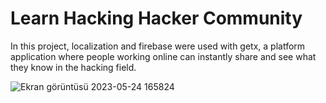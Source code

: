 # Learn Hacking Hacker Community
In this project, localization and firebase were used with getx, 
a platform application where people working online can instantly share and see what they know in the hacking field.

![Ekran görüntüsü 2023-05-24 165824](https://github.com/yilmazozkan2/Learn_Hacking_Hacker_Community/assets/52213548/67ada383-c739-49bd-a542-6f9053e1edc8)
